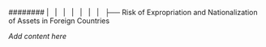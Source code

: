 ######## |   |   |   |   |   |   |   ├── Risk of Expropriation and Nationalization of Assets in Foreign Countries

*Add content here*